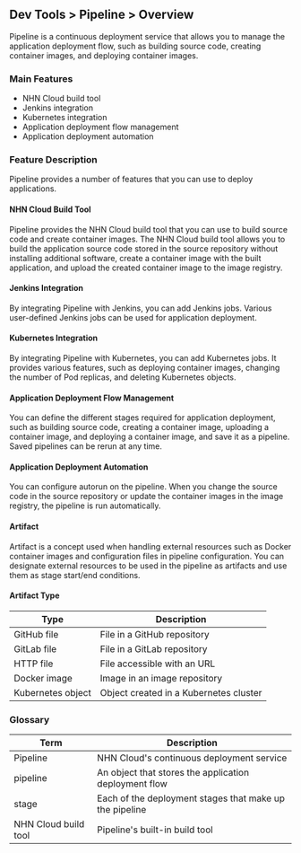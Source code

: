 ## Dev Tools > Pipeline > Overview
Pipeline is a continuous deployment service that allows you to manage the application deployment flow, such as building source code, creating container images, and deploying container images.

### Main Features
* NHN Cloud build tool
* Jenkins integration
* Kubernetes integration
* Application deployment flow management
* Application deployment automation

### Feature Description
Pipeline provides a number of features that you can use to deploy applications.

#### NHN Cloud Build Tool
Pipeline provides the NHN Cloud build tool that you can use to build source code and create container images. The NHN Cloud build tool allows you to build the application source code stored in the source repository without installing additional software, create a container image with the built application, and upload the created container image to the image registry.

#### Jenkins Integration

By integrating Pipeline with Jenkins, you can add Jenkins jobs. Various user-defined Jenkins jobs can be used for application deployment.

#### Kubernetes Integration

By integrating Pipeline with Kubernetes, you can add Kubernetes jobs. It provides various features, such as deploying container images, changing the number of Pod replicas, and deleting Kubernetes objects.

#### Application Deployment Flow Management

You can define the different stages required for application deployment, such as building source code, creating a container image, uploading a container image, and deploying a container image, and save it as a pipeline. Saved pipelines can be rerun at any time.

#### Application Deployment Automation

You can configure autorun on the pipeline. When you change the source code in the source repository or update the container images in the image registry, the pipeline is run automatically.

#### Artifact

Artifact is a concept used when handling external resources such as Docker container images and configuration files in pipeline configuration. You can designate external resources to be used in the pipeline as artifacts and use them as stage start/end conditions.

#### Artifact Type
| Type        | Description               |
|-----------|-------------------|
| GitHub file | File in a GitHub repository |
| GitLab file | File in a GitLab repository |
| HTTP file   | File accessible with an URL  |
| Docker image | Image in an image repository |
|Kubernetes object| Object created in a Kubernetes cluster|

### Glossary
| Term | Description |
|---|---|
| Pipeline | NHN Cloud's continuous deployment service |
| pipeline | An object that stores the application deployment flow |
| stage | Each of the deployment stages that make up the pipeline |
| NHN Cloud build tool | Pipeline's built-in build tool |

